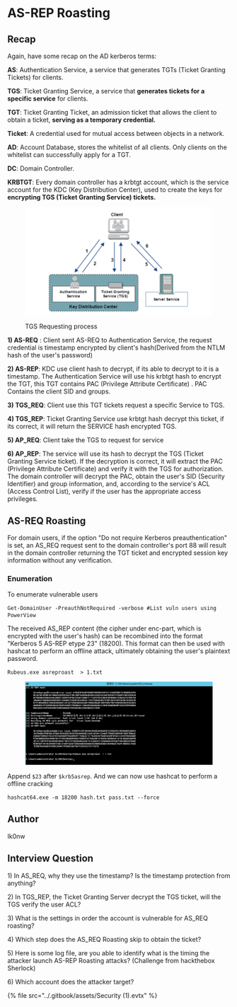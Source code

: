 # AS-REP Roasting

## Recap

Again, have some recap on the AD kerberos terms:

**AS**: Authentication Service, a service that generates TGTs (Ticket Granting Tickets) for clients.

**TGS**: Ticket Granting Service, a service that **generates tickets for a specific service** for clients.

**TGT**: Ticket Granting Ticket, an admission ticket that allows the client to obtain a ticket, **serving as a temporary credential.**

**Ticket**: A credential used for mutual access between objects in a network.

**AD**: Account Database, stores the whitelist of all clients. Only clients on the whitelist can successfully apply for a TGT.

**DC**: Domain Controller.

**KRBTGT**: Every domain controller has a krbtgt account, which is the service account for the KDC (Key Distribution Center), used to create the keys for **encrypting TGS (Ticket Granting Service) tickets.**

<figure><img src="../.gitbook/assets/image (50).png" alt=""><figcaption><p>TGS Requesting process</p></figcaption></figure>

**1) AS-REQ** : Client sent AS-REQ to Authentication Service, the request credential is timestamp encrypted by client's hash(Derived from the NTLM hash of the user's password)

**2) AS-REP**: KDC use client hash to decrypt, if its able to decrypt to it is a timestamp. The Authentication Service will use his krbtgt hash to encrypt the TGT, this TGT contains PAC (Privilege Attribute Certificate) . PAC Contains the client SID and groups.

**3) TGS\_REQ**: Client use this TGT tickets request a specific Service to TGS.

**4) TGS\_REP**: Ticket Granting Service use krbtgt hash decrypt this ticket, if its correct, it will return the SERVICE hash encrypted TGS.

**5) AP\_REQ**: Client take the TGS to request for service

**6) AP\_REP**: The service will use its hash to decrypt the TGS (Ticket Granting Service ticket). If the decryption is correct, it will extract the PAC (Privilege Attribute Certificate) and verify it with the TGS for authorization. The domain controller will decrypt the PAC, obtain the user's SID (Security Identifier) and group information, and, according to the service's ACL (Access Control List), verify if the user has the appropriate access privileges.

## AS-REQ Roasting

For domain users, if the option "Do not require Kerberos preauthentication" is set, an AS\_REQ request sent to the domain controller's port 88 will result in the domain controller returning the TGT ticket and encrypted session key information without any verification.&#x20;

### Enumeration

To enumerate vulnerable users

```
Get-DomainUser -PreauthNotRequired -verbose #List vuln users using PowerView
```

The received AS\_REP content (the cipher under enc-part, which is encrypted with the user's hash) can be recombined into the format "Kerberos 5 AS-REP etype 23" (18200). This format can then be used with hashcat to perform an offline attack, ultimately obtaining the user's plaintext password.&#x20;

```
Rubeus.exe asreproast  > 1.txt
```

<figure><img src="../.gitbook/assets/image (51).png" alt=""><figcaption></figcaption></figure>

Append `$23` after `$krb5asrep`. And we can now use hashcat to perform a offline cracking

```
hashcat64.exe -m 18200 hash.txt pass.txt --force
```

## Author

Ik0nw

## Interview Question

1\) In AS\_REQ, why they use the timestamp? Is the timestamp protection from anything?

2\) In TGS\_REP, the Ticket Granting Server decrypt the TGS ticket, will the TGS verify the user ACL?&#x20;

3\) What is the settings in order the account is vulnerable for AS\_REQ roasting?

4\) Which step does the AS\_REQ Roasting skip to obtain the ticket?

5\) Here is some log file, are you able to identify what is the timing the attacker launch AS-REP Roasting attacks? (Challenge from hackthebox Sherlock)

6\) Which account does the attacker target?

{% file src="../.gitbook/assets/Security (1).evtx" %}
